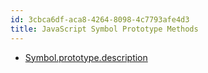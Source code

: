 ```yaml
---
id: 3cbca6df-aca8-4264-8098-4c7793afe4d3
title: JavaScript Symbol Prototype Methods
---
```


-   [Symbol.prototype.description](20201116101509-symbol_prototype_description)
